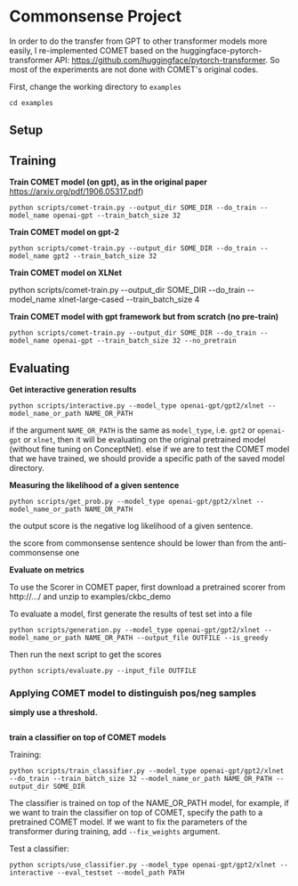 # Commonsense Project

In order to do the transfer from GPT to other transformer models more easily, I re-implemented COMET based on the huggingface-pytorch-transformer API: https://github.com/huggingface/pytorch-transformer. So most of the experiments are not done with COMET's original codes.

First, change the working directory to `examples`

```
cd examples
```

## Setup

## Training

**Train COMET model (on gpt), as in the original paper** https://arxiv.org/pdf/1906.05317.pdf)

```
python scripts/comet-train.py --output_dir SOME_DIR --do_train --model_name openai-gpt --train_batch_size 32
```

**Train COMET model on gpt-2**

```
python scripts/comet-train.py --output_dir SOME_DIR --do_train --model_name gpt2 --train_batch_size 32
```

**Train COMET model on XLNet**

python scripts/comet-train.py --output_dir SOME_DIR --do_train --model_name xlnet-large-cased --train_batch_size 4

**Train COMET model with gpt framework but from scratch (no pre-train)**

```
python scripts/comet-train.py --output_dir SOME_DIR --do_train --model_name openai-gpt --train_batch_size 32 --no_pretrain
```

## Evaluating

**Get interactive generation results**

```
python scripts/interactive.py --model_type openai-gpt/gpt2/xlnet --model_name_or_path NAME_OR_PATH 
```

if the argument `NAME_OR_PATH` is the same as `model_type`, i.e. `gpt2` or `openai-gpt` or `xlnet`, then it will be evaluating on the original pretrained model (without fine tuning on ConceptNet). else if we are to test the COMET model that we have trained, we should provide a specific path of the saved model directory.

**Measuring the likelihood of a given sentence**

```
python scripts/get_prob.py --model_type openai-gpt/gpt2/xlnet --model_name_or_path NAME_OR_PATH 
```

the output score is the negative log likelihood of a given sentence.

the score from commonsense sentence should be lower than from the anti-commonsense one

**Evaluate on metrics**

To use the Scorer in COMET paper, first download a pretrained scorer from http://.../ and unzip to examples/ckbc_demo

To evaluate a model, first generate the results of test set into a file

```
python scripts/generation.py --model_type openai-gpt/gpt2/xlnet --model_name_or_path NAME_OR_PATH --output_file OUTFILE --is_greedy
```

Then run the next script to get the scores

```
python scripts/evaluate.py --input_file OUTFILE
```

### Applying COMET model to distinguish pos/neg samples

**simply use a threshold.**

```

```

**train a classifier on top of COMET models**

Training:
```
python scripts/train_classifier.py --model_type openai-gpt/gpt2/xlnet --do_train --train_batch_size 32 --model_name_or_path NAME_OR_PATH --output_dir SOME_DIR
```
The classifier is trained on top of the NAME_OR_PATH model, for example, if we want to train the classifier on top of COMET, specify the path to a pretrained COMET model. If we want to fix the parameters of the transformer during training, add `--fix_weights` argument.

Test a classifier:
```
python scripts/use_classifier.py --model_type openai-gpt/gpt2/xlnet --interactive --eval_testset --model_path PATH
```








